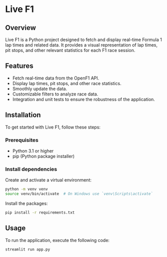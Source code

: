 # Live F1

## Overview

Live F1 is a Python project designed to fetch and display real-time Formula 1 lap times and related data. It provides a visual representation of lap times, pit stops, and other relevant statistics for each F1 race session.

## Features

- Fetch real-time data from the OpenF1 API.
- Display lap times, pit stops, and other race statistics.
- Smoothly update the data.
- Customizable filters to analyze race data.
- Integration and unit tests to ensure the robustness of the application.

## Installation

To get started with Live F1, follow these steps:

### Prerequisites

- Python 3.1 or higher
- pip (Python package installer)

### Install dependencies

Create and activate a virtual environment:

```bash
python -m venv venv
source venv/bin/activate  # On Windows use `venv\Scripts\activate`
```

Install the packages:

```bash
pip install -r requirements.txt
```

## Usage

To run the application, execute the following code:

```bash
streamlit run app.py
```
